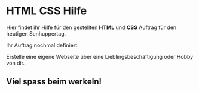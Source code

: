# HTML CSS Hilfe

Hier findet ihr Hilfe für den gestellten **HTML** und **CSS** Auftrag für den heutigen Scnhuppertag. 

Ihr Auftrag nochmal definiert: 

Erstelle eine eigene Webseite über eine Lieblingsbeschäftigung oder Hobby von dir.


## Viel spass beim werkeln!



